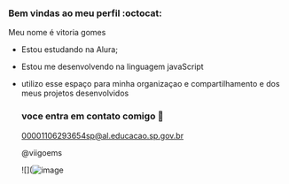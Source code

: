### Bem vindas ao meu perfil :octocat:

Meu nome é vitoria gomes

- Estou estudando na Alura;
- Estou me desenvolvendo na linguagem javaScript
- utilizo esse espaço para minha organizaçao e compartilhamento e dos meus projetos desenvolvidos

  ### voce entra em contato comigo 📧

  00001106293654sp@al.educacao.sp.gov.br

  @viigoems

  ![](![image](https://github.com/vigoems/vigoems/assets/171046205/0dcf9b72-acd1-44a4-9b2b-78a84a41a093)


